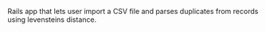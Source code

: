 Rails app that lets user import a CSV file and parses duplicates from records using levensteins distance.
